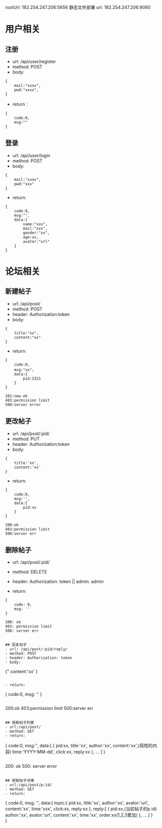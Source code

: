 rootUrl: 182.254.247.206:5656
静态文件部署 url: 182.254.247.206:9080

# 用户相关

## 注册
- url: /api/user/register
- method: POST
- body: 

```
{
	mail:"xxxx",
	pwd:"xxxx",
}
``` 

- return：

```
{
	code:0,
	msg:""
}
```

## 登录
- url: /api/user/login
- method: POST
- body: 

```
{
	mail:"xxxx",
	pwd:"xxx"
}
```

- return:

```
{
	code:0,
	msg:"",
	data:{
		name:"xxx",
		mail:"xxx",
		gender:"xx",
		age:xx,
		avator:"url"	
	}
}
```


# 论坛相关

## 新建帖子
- url: /api/post/
- method: POST
- header: Authorization:token
- body:

```
{
	title:"xx",
	content:"xx"
}
```

- return:

```
{
	code:0,
	msg:"xx"，
	data:{
		pid:2321
	}
}
```

```
201:new ok
403:permission limit
500:server error
```

## 更改帖子
- url: /api/post/:pid/
- method: PUT
- header: Authorization:token 
- body:

```
{
	title:'xx',
	content:'xx'
}
```

- return:

```
{
	code:0,
	msg:'',
	data:{
		pid:xx
	}
}
```

```
200:ok
403:permission limit
500:server err
```

## 删除帖子
- url: /api/post/:pid/
- method: DELETE
- header: Authorization: token || admin: admin

- return:

```
{
	code: 0,
	msg: ''
}
```

```
200: ok
403: permission limit
500: server err
```

```

## 回复帖子 
- url: /api/post/:pid/reply/
- method: POST
- header: Authorization: token
- body:

```
{"
	content:'xx'
}
```

- return:

```
{
	code:0,
	msg: ''
}
```

```
200:ok
403:permission limit
500:server err
```

## 获取帖子列表
- url:/api/post/
- method: GET
- return:

```
{
	code:0,
	msg:'',
	data:[
		{
		pid:xx,
		title:'xx',
		author:'xx',
		content:'xx',(简短的内容)
		time:'YYYY-MM-dd',
		click:xx,
		reply:xx
	},
	...
	]
}
```

```
200: ok
500: server error
```

## 获取帖子详情
- url:/api/post/p:id/
- method: GET
- return:

```
{
	code:0,
	msg: '',
	data:{
		topic:{
		pid:xx,
		title:'xx',
		author:'xx',
		avator:'url',
		content:'xx',
		time:'xxx',
		click:xx,
		reply:xx
		},
		reply:[
			{
				pid:xx,(当前帖子的p id)
				author:'xx',
				avator:'url',
				content:'xx',
				time:'xx',
				order:xx(1,2,3累加)
			},
			...
		]
	}	
}
```

